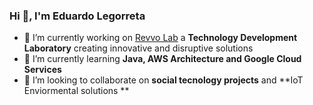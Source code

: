 ### Hi 👋, I'm Eduardo Legorreta

<!--
**EduLeg/EduLeg** is a ✨ _special_ ✨ repository because its `README.md` (this file) appears on your GitHub profile.

Here are some ideas to get you started: -->

- 🔭 I’m currently working on [Revvo Lab](https://revvolab.com/) a **Technology Development Laboratory** creating innovative and disruptive solutions
- 🌱 I’m currently learning **Java, AWS Architecture and Google Cloud Services**
- 👯 I’m looking to collaborate on **social tecnology projects** and **IoT Enviormental solutions **
<!--
- 🤔 I’m looking for help with ...
- 💬 Ask me about ...
- 📫 How to reach me: ...
- 😄 Pronouns: ...
- ⚡ Fun fact: ...
-->
